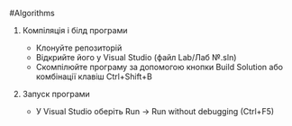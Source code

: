    #Algorithms
1. Компіляція і білд програми
    * Клонуйте репозиторій 
    * Відкрийте його у Visual Studio (файл Lab/Лаб №.sln)
    * Скомпілюйте програму за допомогою кнопки Build Solution або комбінації клавіш Ctrl+Shift+B

2. Запуск програми
    * У Visual Studio оберіть Run -> Run without debugging (Ctrl+F5)
